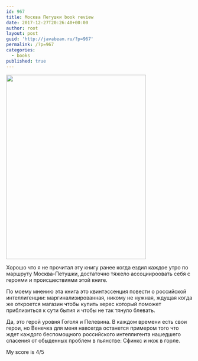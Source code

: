 ```yaml
---
id: 967
title: Москва Петушки book review
date: 2017-12-27T20:26:40+00:00
author: root
layout: post
guid: 'http://javabean.ru/?p=967'
permalink: /?p=967
categories:
  - books
published: true
---
```

<img class="alignleft size-medium" src="https://upload.wikimedia.org/wikipedia/ru/7/73/Moscow_Petushki.jpg" width="378" height="499" />

<p>Хорошо что я не прочитал эту книгу ранее когда ездил каждое утро по маршруту Москва-Петушки, достаточно тяжело ассоциироовать себя с героями и происшествиями этой книге.</p>

<p>По моему мнению эта книга это квинтэссенция повести о российской интеллигенции: маргинализированная, никому не нужная, ждущая когда же откроется магазин чтобы купить херес который поможет приблизиться к сути бытия и чтобы не так тянуло блевать.</p>

<p>Да, это герой уровня Гоголя и Пелевина. В каждом времени есть свои герои, но Венечка для меня навсегда останется примером того что ждет каждого беспомощного российского интеллигента нашедшего спасения от обыденных проблем в пьянстве: Сфинкс и нож в горле.</p>

<p>My score is 4/5</p>
&nbsp;
